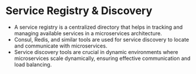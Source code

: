 # Service Registry & Discovery

- A service registry is a centralized directory that helps in tracking and managing available services in a microservices architecture.
- Consul, Redis, and similar tools are used for service discovery to locate and communicate with microservices.
- Service discovery tools are crucial in dynamic environments where microservices scale dynamically, ensuring effective communication and load balancing.
